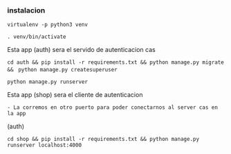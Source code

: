 
### instalacion

`virtualenv -p python3 venv`

`. venv/bin/activate`

Esta app (auth) sera el servido de autenticacion cas

`cd auth && pip install -r requirements.txt && python manage.py migrate &&
`
`python manage.py createsuperuser`

`python manage.py runserver`

Esta app (shop) sera el cliente de autenticacion

    - La corremos en otro puerto para poder conectarnos al server cas en la app
(auth)

`cd shop && pip install -r requirements.txt && python manage.py runserver
localhost:4000`


